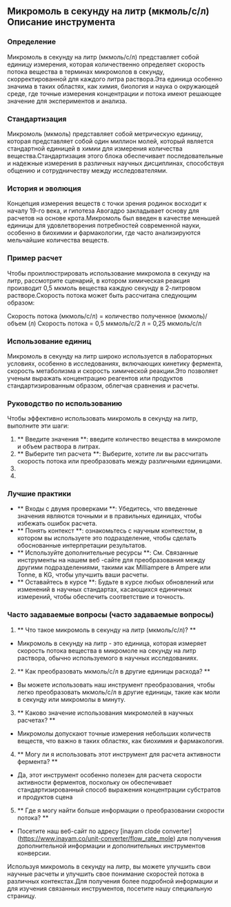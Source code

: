 ## Микромоль в секунду на литр (мкмоль/с/л) Описание инструмента

### Определение
Микромоль в секунду на литр (мкмоль/с/л) представляет собой единицу измерения, которая количественно определяет скорость потока вещества в терминах микромолов в секунду, скорректированной для каждого литра раствора.Эта единица особенно значима в таких областях, как химия, биология и наука о окружающей среде, где точные измерения концентрации и потока имеют решающее значение для экспериментов и анализа.

### Стандартизация
Микромоль (мкмоль) представляет собой метрическую единицу, которая представляет собой один миллион молей, который является стандартной единицей в химии для измерения количества вещества.Стандартизация этого блока обеспечивает последовательные и надежные измерения в различных научных дисциплинах, способствуя общению и сотрудничеству между исследователями.

### История и эволюция
Концепция измерения веществ с точки зрения родинок восходит к началу 19-го века, и гипотеза Авогадро закладывает основу для расчетов на основе крота.Микромоль был введен в качестве меньшей единицы для удовлетворения потребностей современной науки, особенно в биохимии и фармакологии, где часто анализируются мельчайшие количества веществ.

### Пример расчет
Чтобы проиллюстрировать использование микромола в секунду на литр, рассмотрите сценарий, в котором химическая реакция производит 0,5 мкмоль вещества каждую секунду в 2-литровом растворе.Скорость потока может быть рассчитана следующим образом:

Скорость потока (мкмоль/с/л) = количество полученное (мкмоль)/объем (л)
Скорость потока = 0,5 мкмоль/с/2 л = 0,25 мкмоль/с/л

### Использование единиц
Микромоль в секунду на литр широко используется в лабораторных условиях, особенно в исследованиях, включающих кинетику фермента, скорость метаболизма и скорость химической реакции.Это позволяет ученым выражать концентрацию реагентов или продуктов стандартизированным образом, облегчая сравнения и расчеты.

### Руководство по использованию
Чтобы эффективно использовать микромоль в секунду на литр, выполните эти шаги:

1. ** Введите значения **: введите количество вещества в микромоле и объем раствора в литрах.
2. ** Выберите тип расчета **: Выберите, хотите ли вы рассчитать скорость потока или преобразовать между различными единицами.
3.
4.

### Лучшие практики
- ** Входы с двумя проверками **: Убедитесь, что введенные значения являются точными и в правильных единицах, чтобы избежать ошибок расчета.
- ** Понять контекст **: ознакомьтесь с научным контекстом, в котором вы используете это подразделение, чтобы сделать обоснованные интерпретации результатов.
- ** Используйте дополнительные ресурсы **: См. Связанные инструменты на нашем веб -сайте для преобразования между другими подразделениями, такими как Milliampere в Ampere или Tonne, в KG, чтобы улучшить ваши расчеты.
- ** Оставайтесь в курсе **: Будьте в курсе любых обновлений или изменений в научных стандартах, касающихся единичных измерений, чтобы обеспечить соответствие и точность.

### Часто задаваемые вопросы (часто задаваемые вопросы)

1. ** Что такое микромоль в секунду на литр (мкмоль/с/л)? **
- Микромоль в секунду на литр - это единица, которая измеряет скорость потока вещества в микромоле на секунду на литр раствора, обычно используемого в научных исследованиях.

2. ** Как преобразовать мкмоль/с/л в другие единицы расхода? **
- Вы можете использовать наш инструмент преобразования, чтобы легко преобразовать мкмоль/с/л в другие единицы, такие как моли в секунду или микромолы в минуту.

3. ** Каково значение использования микромолей в научных расчетах? **
- Микромолы допускают точные измерения небольших количеств веществ, что важно в таких областях, как биохимия и фармакология.

4. ** Могу ли я использовать этот инструмент для расчета активности фермента? **
- Да, этот инструмент особенно полезен для расчета скорости активности ферментов, поскольку он обеспечивает стандартизированный способ выражения концентрации субстратов и продуктов сцена

5. ** Где я могу найти больше информации о преобразовании скорости потока? **
- Посетите наш веб-сайт по адресу [inayam clode converter] (https://www.inayam.co/unit-converter/flow_rate_mole) для получения дополнительной информации и дополнительных инструментов конверсии.

Используя микромоль в секунду на литр, вы можете улучшить свои научные расчеты и улучшить свое понимание скоростей потока в различных контекстах.Для получения более подробной информации и для изучения связанных инструментов, посетите нашу специальную страницу.